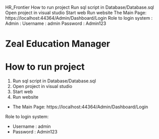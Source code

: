 HR_Frontier
How to run project
Run sql script in Database/Database.sql
Open project in visual studio
Start web
Run website
The Main Page: https://localhost:44364/Admin/Dashboard/Login
Role to login system :
Admin :
Username : admin
Password : Admin123


# Zeal Education Manager

# How to run project
1. Run sql script in Database/Database.sql
2. Open project in visual studio
3. Start web
4. Run website
- The Main Page: https://localhost:44364/Admin/Dashboard/Login

Role to login system:
- Username : admin
- Password : Admin123

